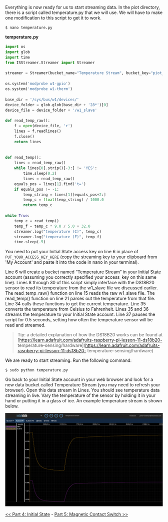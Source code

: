 Everything is now ready for us to start streaming data. In the piot directory, there is a script called temperature.py that we will use. We will have to make one modification to this script to get it to work.

```
$ nano temperature.py
```

**temperature.py**

```python
import os
import glob
import time
from ISStreamer.Streamer import Streamer

streamer = Streamer(bucket_name="Temperature Stream", bucket_key="piot_temp_stream031815", access_key="PUT_YOUR_ACCESS_KEY_HERE")

os.system('modprobe w1-gpio')
os.system('modprobe w1-therm')

base_dir = '/sys/bus/w1/devices/'
device_folder = glob.glob(base_dir + '28*')[0]
device_file = device_folder + '/w1_slave'

def read_temp_raw():
    f = open(device_file, 'r')
    lines = f.readlines()
    f.close()
    return lines


def read_temp():
    lines = read_temp_raw()
    while lines[0].strip()[-3:] != 'YES':
        time.sleep(0.2)
        lines = read_temp_raw()
    equals_pos = lines[1].find('t=')
    if equals_pos != -1:
        temp_string = lines[1][equals_pos+2:]
        temp_c = float(temp_string) / 1000.0
        return temp_c

while True:
    temp_c = read_temp()
    temp_f = temp_c * 9.0 / 5.0 + 32.0
    streamer.log("temperature (C)", temp_c)
    streamer.log("temperature (F)", temp_f)
    time.sleep(.5)
```

You need to put your Initial State access key on line 6 in place of `PUT_YOUR_ACCESS_KEY_HERE` (copy the streaming key to your clipboard from 'My Account' and paste it into the code in nano in your terminal).

Line 6 will create a bucket named “Temperature Stream” in your Initial State account (assuming you correctly specified your access_key on this same line). Lines 8 through 30 of this script simply interface with the DS18B20 sensor to read its temperature from the w1_slave file we discussed earlier. The read_temp_raw() function on line 15 reads the raw w1_slave file. The read_temp() function on line 21 parses out the temperature from that file. Line 34 calls these functions to get the current temperature. Line 35 converts the temperature from Celsius to Fahrenheit. Lines 35 and 36 streams the temperature to your Initial State account. Line 37 pauses the script for 0.5 seconds, setting how often the temperature sensor will be read and streamed.

> Tip: a detailed explanation of how the DS18B20 works can be found at [https://learn.adafruit.com/adafruits-raspberry-pi-lesson-11-ds18b20- temperature-sensing/hardware](https://learn.adafruit.com/adafruits-raspberry-pi-lesson-11-ds18b20- temperature-sensing/hardware)

We are ready to start streaming. Run the following command:

```
$ sudo python temperature.py
```

Go back to your Initial State account in your web browser and look for a new data bucket called Temperature Stream (you may need to refresh your browser). Open this data stream in Lines. You should see temperature data streaming in live. Vary the temperature of the sensor by holding it in your hand or putting it in a glass of ice. An example temperature stream is shown below.

![Example temperature output in Lines](img/example-temperature-output.png)


[<< Part 4: Initial State](Part-4.-Initial-State) - [Part 5: Magnetic Contact Switch >>](Part-5.-Magnetic-Contact-Switch)